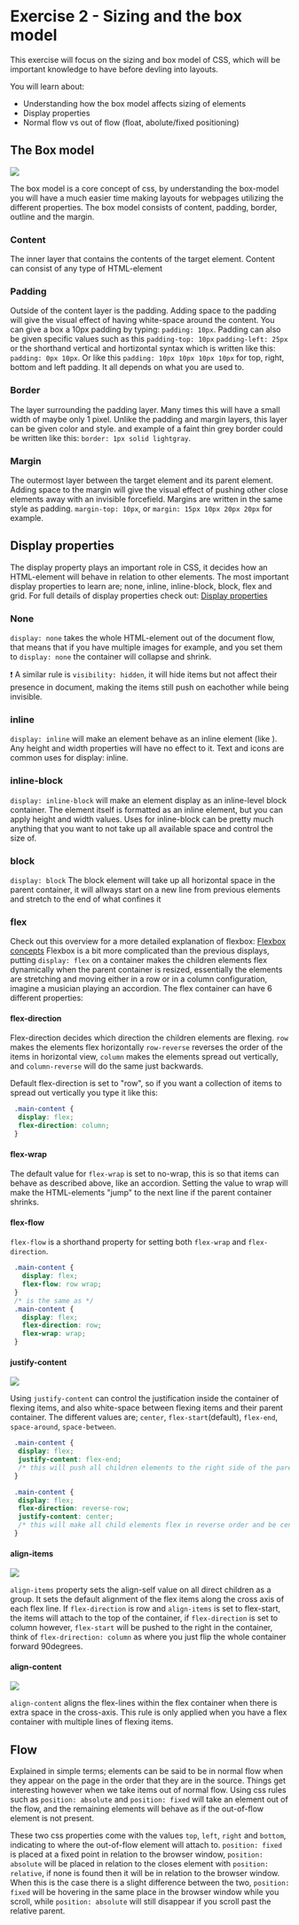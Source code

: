 # Exercise 2 - Sizing and the box model
This exercise will focus on the sizing and box model of CSS, which will be important knowledge to have before devling into layouts.

You will learn about:
- Understanding how the box model affects sizing of elements
- Display properties
- Normal flow vs out of flow (float, abolute/fixed positioning)

## The Box model
![](images/box-model.png)

The box model is a core concept of css, by understanding the box-model you will have a much easier time making layouts for webpages utilizing the different properties. The box model consists of content, padding, border, outline and the margin.

### Content 
The inner layer that contains the contents of the target element. Content can consist of any type of HTML-element
### Padding
Outside of the content layer is the padding. Adding space to the padding will give the visual effect of having white-space around the content.
You can give a box a 10px padding by typing: `padding: 10px`. Padding can also be given specific values such as this `padding-top: 10px` `padding-left: 25px` or the shorthand vertical and hortizontal syntax which is written like this: `padding: 0px 10px`. Or like this `padding: 10px 10px 10px 10px` for top, right, bottom and left padding. It all depends on what you are used to.
### Border
The layer surrounding the padding layer. Many times this will have a small width of maybe only 1 pixel. Unlike the padding and margin layers, this layer can be given color and style. and example of a faint thin grey border could be written like this: `border: 1px solid lightgray`.
### Margin
The outermost layer between the target element and its parent element. Adding space to the margin will give the visual effect of pushing other close elements away with an invisible forcefield. Margins are written in the same style as padding. `margin-top: 10px`, or `margin: 15px 10px 20px 20px` for example.

## Display properties
The display property plays an important role in CSS, it decides how an HTML-element will behave in relation to other elements.
The most important display properties to learn are; none, inline, inline-block, block, flex and grid.
For full details of display properties check out: [Display properties](https://developer.mozilla.org/en-US/docs/Web/CSS/display)

### None
`display: none` takes the whole HTML-element out of the document flow, that means that if you have multiple images for example, and you set them to `display: none` the container will collapse and shrink. 

:exclamation: A similar rule is `visibility: hidden`, it will hide items but not affect their presence in document, making the items still push on eachother while being invisible.

### inline
`display: inline` will make an element behave as an inline element (like <span>). Any height and width properties will have no effect to it. Text and icons are common uses for display: inline.

### inline-block
`display: inline-block` will make an element display as an inline-level block container. The element itself is formatted as an inline element, but you can apply height and width values. Uses for inline-block can be pretty much anything that you want to not take up all available space and control the size of.

### block
`display: block` The block element will take up all horizontal space in the parent container, it will allways start on a new line from previous elements and stretch to the end of what confines it

### flex
Check out this overview for a more detailed explanation of flexbox: [Flexbox concepts](https://developer.mozilla.org/en-US/docs/Web/CSS/CSS_Flexible_Box_Layout/Basic_Concepts_of_Flexbox)
Flexbox is a bit more complicated than the previous displays, putting `display: flex` on a container makes the children elements flex dynamically when the parent container is resized, essentially the elements are stretching and moving either in a row or in a column configuration, imagine a musician playing an accordion. The flex container can have 6 different properties:

#### flex-direction
Flex-direction decides which direction the children elements are flexing. `row` makes the elements flex horizontally `row-reverse` reverses the order of the items in horizontal view, `column` makes the elements spread out vertically, and `column-reverse` will do the same just backwards.

Default flex-direction is set to "row", so if you want a collection of items to spread out vertically you type it like this:
```css
 .main-content {
  display: flex;
  flex-direction: column;
 }
```
#### flex-wrap
The default value for `flex-wrap` is set to no-wrap, this is so that items can behave as described above, like an accordion. Setting the value to wrap will make the HTML-elements "jump" to the next line if the parent container shrinks.

#### flex-flow
`flex-flow` is a shorthand property for setting both `flex-wrap` and `flex-direction`.
```css
 .main-content {
   display: flex;
   flex-flow: row wrap;
 }
 /* is the same as */ 
 .main-content {
   display: flex;
   flex-direction: row;
   flex-wrap: wrap;
 }
```
#### justify-content
![](images/justify-content.png)

Using `justify-content` can control the justification inside the container of flexing items, and also white-space between flexing items and their parent container. The different values are; `center`, `flex-start`(default), `flex-end`, `space-around`, `space-between`.

```css 
 .main-content {
  display: flex;
  justify-content: flex-end; 
  /* this will push all children elements to the right side of the parent container if there is available space */
 }
```

```css 
 .main-content {
  display: flex;
  flex-direction: reverse-row;
  justify-content: center; 
  /* this will make all child elements flex in reverse order and be centered in the parent container */
 }
```

#### align-items
![](images/align-items.png)

`align-items` property sets the align-self value on all direct children as a group. It sets the default alignment of the flex items along the cross axis of each flex line. If `flex-direction` is row and `align-items` is set to flex-start, the items will attach to the top of the container, if `flex-direction` is set to column however, `flex-start` will be pushed to the right in the container, think of `flex-drirection: column` as where you just flip the whole container forward 90degrees.


#### align-content
![](images/align-content.png)

`align-content` aligns the flex-lines within the flex container when there is extra space in the cross-axis. This rule is only applied when you have a flex container with multiple lines of flexing items.

## Flow
Explained in simple terms; elements can be said to be in normal flow when they appear on the page in the order that they are in the source. Things get interesting however when we take items out of normal flow. Using css rules such as `position: absolute` and `position: fixed` will take an element out of the flow, and the remaining elements will behave as if the out-of-flow element is not present. 

These two css properties come with the values `top`, `left`, `right` and `bottom`, indicating to where the out-of-flow element will attach to. `position: fixed` is placed at a fixed point in relation to the browser window, `position: absolute` will be placed in relation to the closes element with `position: relative`, if none is found then it will be in relation to the browser window. When this is the case there is a slight difference between the two, `position: fixed` will be hovering in the same place in the browser window while you scroll, while `position: absolute` will still disappear if you scroll past the relative parent.



